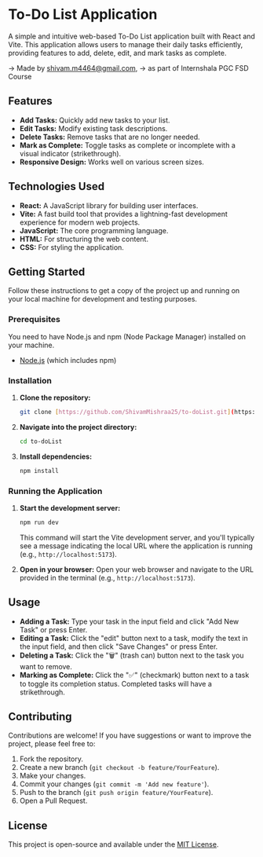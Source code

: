 # To-Do List Application

A simple and intuitive web-based To-Do List application built with React and Vite. This application allows users to manage their daily tasks efficiently, providing features to add, delete, edit, and mark tasks as complete.

-> Made by shivam.m4464@gmail.com,
-> as part of Internshala PGC FSD Course

## Features

* **Add Tasks:** Quickly add new tasks to your list.
* **Edit Tasks:** Modify existing task descriptions.
* **Delete Tasks:** Remove tasks that are no longer needed.
* **Mark as Complete:** Toggle tasks as complete or incomplete with a visual indicator (strikethrough).
* **Responsive Design:** Works well on various screen sizes.

## Technologies Used

* **React:** A JavaScript library for building user interfaces.
* **Vite:** A fast build tool that provides a lightning-fast development experience for modern web projects.
* **JavaScript:** The core programming language.
* **HTML:** For structuring the web content.
* **CSS:** For styling the application.

## Getting Started

Follow these instructions to get a copy of the project up and running on your local machine for development and testing purposes.

### Prerequisites

You need to have Node.js and npm (Node Package Manager) installed on your machine.

* [Node.js](https://nodejs.org/) (which includes npm)

### Installation

1.  **Clone the repository:**
    ```bash
    git clone [https://github.com/ShivamMishraa25/to-doList.git](https://github.com/ShivamMishraa25/to-doList.git)
    ```
2.  **Navigate into the project directory:**
    ```bash
    cd to-doList
    ```
3.  **Install dependencies:**
    ```bash
    npm install
    ```

### Running the Application

1.  **Start the development server:**
    ```bash
    npm run dev
    ```
    This command will start the Vite development server, and you'll typically see a message indicating the local URL where the application is running (e.g., `http://localhost:5173`).

2.  **Open in your browser:**
    Open your web browser and navigate to the URL provided in the terminal (e.g., `http://localhost:5173`).

## Usage

* **Adding a Task:** Type your task in the input field and click "Add New Task" or press Enter.
* **Editing a Task:** Click the "edit" button next to a task, modify the text in the input field, and then click "Save Changes" or press Enter.
* **Deleting a Task:** Click the "🗑️" (trash can) button next to the task you want to remove.
* **Marking as Complete:** Click the "✅" (checkmark) button next to a task to toggle its completion status. Completed tasks will have a strikethrough.

## Contributing

Contributions are welcome! If you have suggestions or want to improve the project, please feel free to:

1.  Fork the repository.
2.  Create a new branch (`git checkout -b feature/YourFeature`).
3.  Make your changes.
4.  Commit your changes (`git commit -m 'Add new feature'`).
5.  Push to the branch (`git push origin feature/YourFeature`).
6.  Open a Pull Request.

## License

This project is open-source and available under the [MIT License](https://opensource.org/licenses/MIT).